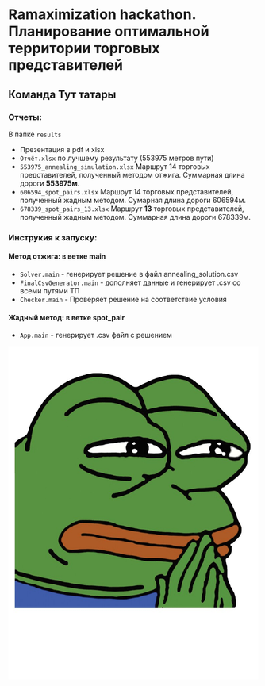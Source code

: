 # Ramaximization hackathon. Планирование оптимальной территории торговых представителей

## Команда **Тут татары**

### Отчеты:
В папке `results` 
* Презентация в pdf и xlsx
* `Отчёт.xlsx` по лучшему результату (553975 метров пути)
* `553975_annealing_simulation.xlsx` Маршрут 14 торговых представителей, полученный методом отжига. Суммарная длина дороги **553975м**.
* `606594_spot_pairs.xlsx` Маршрут 14 торговых представителей, полученный жадным методом. Сумарная длина дороги 606594м.
* `678339_spot_pairs_13.xlsx` Маршрут **13** торговых представителей, полученный жадным методом. Суммарная длина дороги 678339м.

### Инструкия к запуску:

#### Метод отжига: в ветке main

* `Solver.main` - генерирует решение в файл annealing_solution.csv
* `FinalCsvGenerator.main` - дополняет данные и генерирует .csv со всеми путями ТП
* `Checker.main` - Проверяет решение на соответствие условия

#### Жадный метод: в ветке spot_pair

* `App.main` - генерирует .csv файл с решением

![MonkaHmm](monkaHmm.jpg "MonkaHmm")
